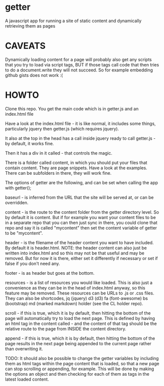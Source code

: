 # getter
A javascript app for running a site of static content and dynamically retrieving them as pages


# CAVEATS

Dynamically loading content for a page will probably also get any scripts that you try to load via script tags, BUT if those tags call 
code that then tries to do a document.write they will not succeed. So for example embedding github gists does not work :(

# HOWTO
Clone this repo. You get the main code which is in getter.js and an index.html file

Have a look at the index.html file - it is like normal, it includes some things, particularly jquery then getter.js (which requires jquery).

It also at the top in the head has a call inside jquery ready to call getter.js - by default, it works fine.

Then it has a div in it called <getter></getter> - that controls the magic.

There is a folder called content, in which you should put your files that contain content. They are page snippets. 
Have a look at the examples. There can be subfolders in there, they will work fine.

The options of getter are the following, and can be set when calling the app with getter();

baseurl - is inferred from the URL that the site will be served at, or can be overridden.

content - is the route to the content folder from the getter directory level. So by default it is content. But if for example you want your content files 
to be in a separate repo that you can then just sync in there, you could clone that repo and say it is called "mycontent" then set the content variable of getter to be "mycontent".

header - is the filename of the header content you want to have included. By default it is header.html. NOTE: the header content can also just be 
written into index.html and so this may not be that useful and may be removed. But for now it is there, either set it differently if necessary or set if false if you don't need any.

footer - is as header but goes at the bottom.

resources - is a list of resources you would like loaded. This is also just a convenience as they can be in the head of index.html anyway, so this feature may be removed.
These resources can be URLs to .js or .css files. They can also be shortcodes, jq (jquery) d3 (d3) fa (font-awesome) bs (bootstrap) md (marked markdown) holder (see the CL holder repo).

scroll - if this is true, which it is by default, then hitting the bottom of the page will automatically try to load the next page. This is defined by having an html tag in the 
content called <next></next> - and the content of that tag should be the relative route to the page from INSIDE the content directory.

append - if this is true, which it is by default, then hitting the bottom of the page results in the next page being appended to the current page rather than overwriting it.


TODO: It should also be possible to change the getter variables by including them as html tags within the page content that is loaded, so that a new page can stop scrolling or appending, for example.
This will be done by making the options an object and then checking for each of them as tags in the latest loaded content.



